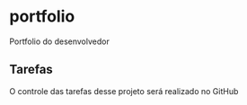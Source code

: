 # portfolio
Portfolio do desenvolvedor 

## Tarefas

O controle das tarefas desse projeto será realizado no GitHub